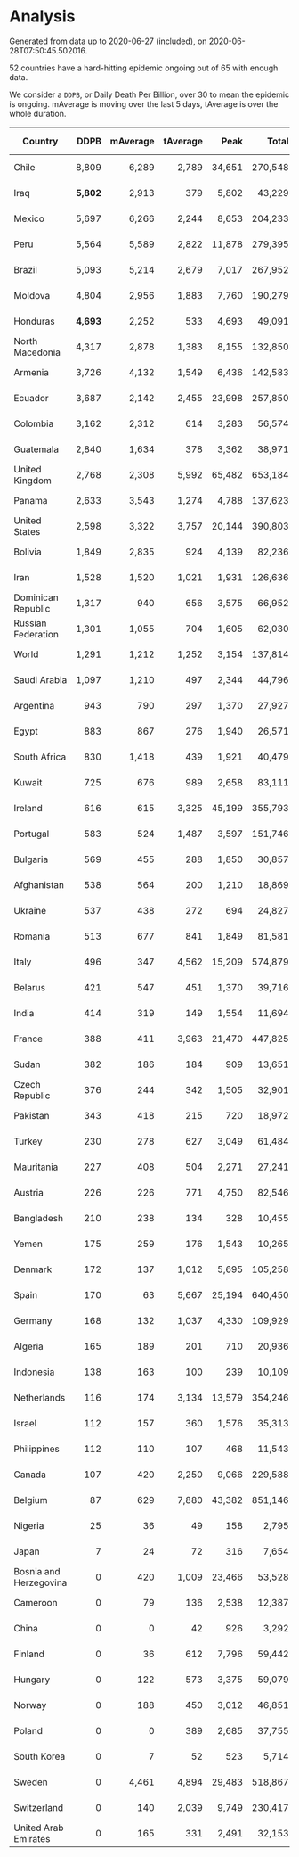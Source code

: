 
# Analysis

Generated from data up to 2020-06-27 (included), on 2020-06-28T07:50:45.502016.

52 countries have a hard-hitting epidemic ongoing out of 65 with enough data.

We consider a `DDPB`, or Daily Death Per Billion, over 30 to mean the epidemic is ongoing.
mAverage is moving over the last 5 days, tAverage is over the whole duration.


| Country | DDPB | mAverage | tAverage | Peak | Total | Start | Peak Date | End | Duration |  Status |
|---------|-----:|---------:|---------:|-----:|------:|-------|-----------|-----|----------|---------|
| Chile | 8,809 | 6,289 | 2,789 | 34,651 | 270,548 | 2020-03-22 | 2020-06-08 | None | 97 days | ongoing |
| Iraq | **5,802** | 2,913 | 379 | 5,802 | 43,229 | 2020-03-05 | 2020-06-27 | None | 114 days | ongoing |
| Mexico | 5,697 | 6,266 | 2,244 | 8,653 | 204,233 | 2020-03-28 | 2020-06-04 | None | 91 days | ongoing |
| Peru | 5,564 | 5,589 | 2,822 | 11,878 | 279,395 | 2020-03-20 | 2020-06-15 | None | 99 days | ongoing |
| Brazil | 5,093 | 5,214 | 2,679 | 7,017 | 267,952 | 2020-03-19 | 2020-06-05 | None | 100 days | ongoing |
| Moldova | 4,804 | 2,956 | 1,883 | 7,760 | 190,279 | 2020-03-18 | 2020-06-14 | None | 101 days | ongoing |
| Honduras | **4,693** | 2,252 | 533 | 4,693 | 49,091 | 2020-03-27 | 2020-06-27 | None | 92 days | ongoing |
| North Macedonia | 4,317 | 2,878 | 1,383 | 8,155 | 132,850 | 2020-03-23 | 2020-06-14 | None | 96 days | ongoing |
| Armenia | 3,726 | 4,132 | 1,549 | 6,436 | 142,583 | 2020-03-27 | 2020-06-02 | None | 92 days | ongoing |
| Ecuador | 3,687 | 2,142 | 2,455 | 23,998 | 257,850 | 2020-03-14 | 2020-05-11 | None | 105 days | ongoing |
| Colombia | 3,162 | 2,312 | 614 | 3,283 | 56,574 | 2020-03-27 | 2020-06-26 | None | 92 days | ongoing |
| Guatemala | 2,840 | 1,634 | 378 | 3,362 | 38,971 | 2020-03-16 | 2020-06-06 | None | 103 days | ongoing |
| United Kingdom | 2,768 | 2,308 | 5,992 | 65,482 | 653,184 | 2020-03-10 | 2020-04-30 | None | 109 days | ongoing |
| Panama | 2,633 | 3,543 | 1,274 | 4,788 | 137,623 | 2020-03-11 | 2020-06-23 | None | 108 days | ongoing |
| United States | 2,598 | 3,322 | 3,757 | 20,144 | 390,803 | 2020-03-15 | 2020-04-16 | None | 104 days | ongoing |
| Bolivia | 1,849 | 2,835 | 924 | 4,139 | 82,236 | 2020-03-30 | 2020-06-23 | None | 89 days | ongoing |
| Iran | 1,528 | 1,520 | 1,021 | 1,931 | 126,636 | 2020-02-24 | 2020-04-04 | None | 124 days | ongoing |
| Dominican Republic | 1,317 | 940 | 656 | 3,575 | 66,952 | 2020-03-17 | 2020-04-13 | None | 102 days | ongoing |
| Russian Federation | 1,301 | 1,055 | 704 | 1,605 | 62,030 | 2020-03-31 | 2020-05-29 | None | 88 days | ongoing |
| World | 1,291 | 1,212 | 1,252 | 3,154 | 137,814 | 2020-03-09 | 2020-04-16 | None | 110 days | ongoing |
| Saudi Arabia | 1,097 | 1,210 | 497 | 2,344 | 44,796 | 2020-03-29 | 2020-06-14 | None | 90 days | ongoing |
| Argentina | 943 | 790 | 297 | 1,370 | 27,927 | 2020-03-25 | 2020-03-30 | None | 94 days | ongoing |
| Egypt | 883 | 867 | 276 | 1,940 | 26,571 | 2020-03-23 | 2020-06-17 | None | 96 days | ongoing |
| South Africa | 830 | 1,418 | 439 | 1,921 | 40,479 | 2020-03-27 | 2020-06-24 | None | 92 days | ongoing |
| Kuwait | 725 | 676 | 989 | 2,658 | 83,111 | 2020-04-04 | 2020-05-16 | None | 84 days | ongoing |
| Ireland | 616 | 615 | 3,325 | 45,199 | 355,793 | 2020-03-12 | 2020-04-25 | None | 107 days | ongoing |
| Portugal | 583 | 524 | 1,487 | 3,597 | 151,746 | 2020-03-17 | 2020-04-03 | None | 102 days | ongoing |
| Bulgaria | 569 | 455 | 288 | 1,850 | 30,857 | 2020-03-12 | 2020-06-06 | None | 107 days | ongoing |
| Afghanistan | 538 | 564 | 200 | 1,210 | 18,869 | 2020-03-25 | 2020-06-18 | None | 94 days | ongoing |
| Ukraine | 537 | 438 | 272 | 694 | 24,827 | 2020-03-28 | 2020-06-17 | None | 91 days | ongoing |
| Romania | 513 | 677 | 841 | 1,849 | 81,581 | 2020-03-22 | 2020-04-10 | None | 97 days | ongoing |
| Italy | 496 | 347 | 4,562 | 15,209 | 574,879 | 2020-02-22 | 2020-03-28 | None | 126 days | ongoing |
| Belarus | 421 | 547 | 451 | 1,370 | 39,716 | 2020-03-31 | 2020-06-19 | None | 88 days | ongoing |
| India | 414 | 319 | 149 | 1,554 | 11,694 | 2020-04-10 | 2020-06-17 | None | 78 days | ongoing |
| France | 388 | 411 | 3,963 | 21,470 | 447,825 | 2020-03-06 | 2020-04-16 | None | 113 days | ongoing |
| Sudan | 382 | 186 | 184 | 909 | 13,651 | 2020-04-14 | 2020-05-30 | None | 74 days | ongoing |
| Czech Republic | 376 | 244 | 342 | 1,505 | 32,901 | 2020-03-23 | 2020-04-15 | None | 96 days | ongoing |
| Pakistan | 343 | 418 | 215 | 720 | 18,972 | 2020-03-31 | 2020-06-20 | None | 88 days | ongoing |
| Turkey | 230 | 278 | 627 | 3,049 | 61,484 | 2020-03-21 | 2020-04-17 | None | 98 days | ongoing |
| Mauritania | 227 | 408 | 504 | 2,271 | 27,241 | 2020-05-04 | 2020-06-11 | None | 54 days | ongoing |
| Austria | 226 | 226 | 771 | 4,750 | 82,546 | 2020-03-12 | 2020-04-23 | None | 107 days | ongoing |
| Bangladesh | 210 | 238 | 134 | 328 | 10,455 | 2020-04-10 | 2020-06-16 | None | 78 days | ongoing |
| Yemen | 175 | 259 | 176 | 1,543 | 10,265 | 2020-04-30 | 2020-06-16 | None | 58 days | ongoing |
| Denmark | 172 | 137 | 1,012 | 5,695 | 105,258 | 2020-03-15 | 2020-04-02 | None | 104 days | ongoing |
| Spain | 170 | 63 | 5,667 | 25,194 | 640,450 | 2020-03-06 | 2020-06-20 | None | 113 days | ongoing |
| Germany | 168 | 132 | 1,037 | 4,330 | 109,929 | 2020-03-13 | 2020-04-15 | None | 106 days | ongoing |
| Algeria | 165 | 189 | 201 | 710 | 20,936 | 2020-03-15 | 2020-04-10 | None | 104 days | ongoing |
| Indonesia | 138 | 163 | 100 | 239 | 10,109 | 2020-03-18 | 2020-06-15 | None | 101 days | ongoing |
| Netherlands | 116 | 174 | 3,134 | 13,579 | 354,246 | 2020-03-06 | 2020-04-07 | None | 113 days | ongoing |
| Israel | 112 | 157 | 360 | 1,576 | 35,313 | 2020-03-21 | 2020-04-10 | None | 98 days | ongoing |
| Philippines | 112 | 110 | 107 | 468 | 11,543 | 2020-03-12 | 2020-04-12 | None | 107 days | ongoing |
| Canada | 107 | 420 | 2,250 | 9,066 | 229,588 | 2020-03-17 | 2020-05-06 | None | 102 days | ongoing |
| Belgium | 87 | 629 | 7,880 | 43,382 | 851,146 | 2020-03-11 | 2020-04-10 | None | 108 days | ongoing |
| Nigeria | 25 | 36 | 49 | 158 | 2,795 | 2020-04-30 | 2020-06-17 | 2020-06-26 | 57 days | finished |
| Japan | 7 | 24 | 72 | 316 | 7,654 | 2020-03-11 | 2020-05-02 | 2020-06-24 | 105 days | finished |
| Bosnia and Herzegovina | 0 | 420 | 1,009 | 23,466 | 53,528 | 2020-05-04 | 2020-05-04 | 2020-06-26 | 53 days | finished |
| Cameroon | 0 | 79 | 136 | 2,538 | 12,387 | 2020-03-25 | 2020-06-15 | 2020-06-24 | 91 days | finished |
| China | 0 | 0 | 42 | 926 | 3,292 | 2020-01-30 | 2020-04-16 | 2020-04-16 | 77 days | finished |
| Finland | 0 | 36 | 612 | 7,796 | 59,442 | 2020-03-21 | 2020-04-22 | 2020-06-26 | 97 days | finished |
| Hungary | 0 | 122 | 573 | 3,375 | 59,079 | 2020-03-15 | 2020-04-19 | 2020-06-26 | 103 days | finished |
| Norway | 0 | 188 | 450 | 3,012 | 46,851 | 2020-03-13 | 2020-04-21 | 2020-06-25 | 104 days | finished |
| Poland | 0 | 0 | 389 | 2,685 | 37,755 | 2020-03-15 | 2020-06-20 | 2020-06-20 | 97 days | finished |
| South Korea | 0 | 7 | 52 | 523 | 5,714 | 2020-02-23 | 2020-03-10 | 2020-06-10 | 108 days | finished |
| Sweden | 0 | 4,461 | 4,894 | 29,483 | 518,867 | 2020-03-12 | 2020-04-16 | 2020-06-26 | 106 days | finished |
| Switzerland | 0 | 140 | 2,039 | 9,749 | 230,417 | 2020-03-05 | 2020-04-15 | 2020-06-26 | 113 days | finished |
| United Arab Emirates | 0 | 165 | 331 | 2,491 | 32,153 | 2020-03-21 | 2020-05-10 | 2020-06-26 | 97 days | finished |

